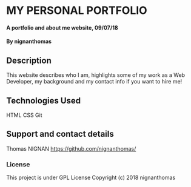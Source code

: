 # MY PERSONAL PORTFOLIO
#### A portfolio and about me website, 09/07/18
#### By **nignanthomas**
## Description
This website describes who I am, highlights some of my work as a Web Developer, my background and my contact info if you want to hire me!
## Technologies Used
HTML
CSS
Git
## Support and contact details
Thomas NIGNAN https://github.com/nignanthomas/
### License
This project is under GPL License
Copyright (c) 2018 nignanthomas
